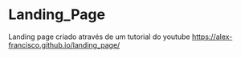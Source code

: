 # Landing_Page
Landing page criado através de um tutorial do youtube
https://alex-francisco.github.io/landing_page/
